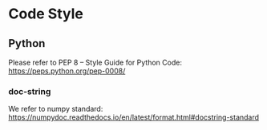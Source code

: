 # Code Style

## Python
Please refer to PEP 8 – Style Guide for Python Code:
https://peps.python.org/pep-0008/ 

### doc-string
We refer to numpy standard:
https://numpydoc.readthedocs.io/en/latest/format.html#docstring-standard